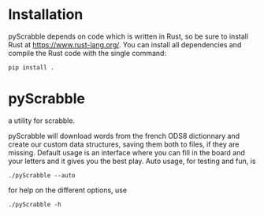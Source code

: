 # Installation
pyScrabble depends on code which is written in Rust, so be sure to install Rust at https://www.rust-lang.org/.
You can install all dependencies and compile the Rust code with the single command:
```
pip install .
```

# pyScrabble
a utility for scrabble.

pyScrabble will download words from the french ODS8 dictionnary and create our custom data structures, saving them both to files, if they are missing. 
Default usage is an interface where you can fill in the board and your letters and it gives you the best play.
Auto usage, for testing and fun, is
```
./pyScrabble --auto
```
for help on the different options, use
```
./pyScrabble -h
```

